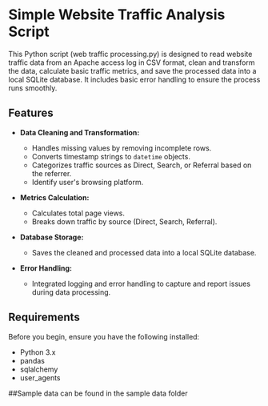# Simple Website Traffic Analysis Script

This Python script (web traffic processing.py) is designed to read website traffic data from an Apache access log in CSV format, clean and transform the data, calculate basic traffic metrics, and save the processed data into a local SQLite database. It includes basic error handling to ensure the process runs smoothly.

## Features

- **Data Cleaning and Transformation:**
  - Handles missing values by removing incomplete rows.
  - Converts timestamp strings to `datetime` objects.
  - Categorizes traffic sources as Direct, Search, or Referral based on the referrer.
  - Identify user's browsing platform.

- **Metrics Calculation:**
  - Calculates total page views.
  - Breaks down traffic by source (Direct, Search, Referral).

- **Database Storage:**
  - Saves the cleaned and processed data into a local SQLite database.

- **Error Handling:**
  - Integrated logging and error handling to capture and report issues during data processing.

## Requirements

Before you begin, ensure you have the following installed:

- Python 3.x
- pandas
- sqlalchemy
- user_agents

##Sample data can be found in the sample data folder
